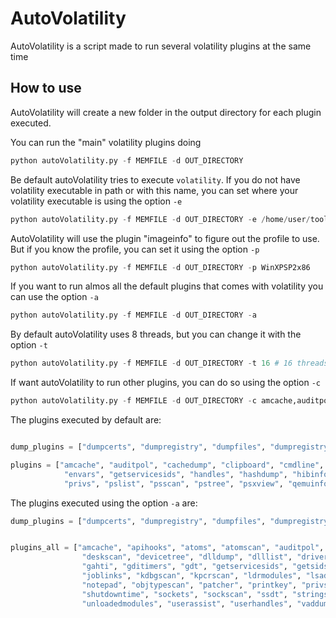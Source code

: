 # AutoVolatility

AutoVolatility is a script made to run several volatility plugins at the same time

## How to use

AutoVolatility will create a new folder in the output directory for each plugin executed.

You can run the "main" volatility plugins doing

```python
python autoVolatility.py -f MEMFILE -d OUT_DIRECTORY
``` 

Be default autoVolatility tries to execute `volatility`. If you do not have volatility executable in path or with this name, you can set where your volatility executable is using the option `-e`

```python
python autoVolatility.py -f MEMFILE -d OUT_DIRECTORY -e /home/user/tools/volatility/vol.py
```

AutoVolatility will use the plugin "imageinfo" to figure out the profile to use. But if you know the profile, you can set it using the option `-p`

```python
python autoVolatility.py -f MEMFILE -d OUT_DIRECTORY -p WinXPSP2x86
```

If you want to run almos all the default plugins that comes with volatility you can use the option `-a`

```python
python autoVolatility.py -f MEMFILE -d OUT_DIRECTORY -a
```

By default autoVolatility uses 8 threads, but you can change it with the option `-t`

```python
python autoVolatility.py -f MEMFILE -d OUT_DIRECTORY -t 16 # 16 threads
```

If want autoVolatility to run other plugins, you can do so using the option `-c`

```python
python autoVolatility.py -f MEMFILE -d OUT_DIRECTORY -c amcache,auditpol,cachedump,clipboard,cmdline,cmdscan # Only these plugins will be executed
```

The plugins executed by default are:

```python

dump_plugins = ["dumpcerts", "dumpregistry", "dumpfiles", "dumpregistry"]

plugins = ["amcache", "auditpol", "cachedump", "clipboard", "cmdline", "cmdscan", "connections", "connscan", "consoles", "deskscan", "devicetree", "dlllist",
            "envars", "getservicesids", "handles", "hashdump", "hibinfo", "hivelist", "hivescan", "iehistory", "ldrmodules", "lsadump", "malfind", "mbrparser", "memmap", "mftparser", "modules", "notepad", 
            "privs", "pslist", "psscan", "pstree", "psxview", "qemuinfo", "servicediff", "sessions", "sockets", "sockscan", "ssdt", "strings", "svcscan", "symlinkscan", "thrdscan", "verinfo", "windows", "wintree"]
```

The plugins executed using the option `-a` are:

```python
dump_plugins = ["dumpcerts", "dumpregistry", "dumpfiles", "dumpregistry"]


plugins_all = ["amcache", "apihooks", "atoms", "atomscan", "auditpol", "bigpools", "bioskbd", "cachedump", "callbacks", "clipboard", "cmdline", "cmdscan", "connections", "connscan", "consoles", "crashinfo",
                "deskscan", "devicetree", "dlldump", "dlllist", "driverirp", "drivermodule", "driverscan", "editbox", "envars", "eventhooks", "evtlogs", "filescan", 
                "gahti", "gditimers", "gdt", "getservicesids", "getsids", "handles", "hashdump", "hibinfo", "hivelist", "hivescan", "hpakextract", "hpakinfo", "idt", "iehistory", "imagecopy", "imageinfo",
                "joblinks", "kdbgscan", "kpcrscan", "ldrmodules", "lsadump", "malfind", "mbrparser", "memdump", "memmap", "messagehooks", "mftparser", "moddump", "modscan", "modules", "multiscan", "mutantscan",
                "notepad", "objtypescan", "patcher", "printkey", "privs", "procdump", "pslist", "psscan", "pstree", "psxview", "qemuinfo", "raw2dmp", "screenshot", "servicediff", "sessions", "shellbags", "shimcache",
                "shutdowntime", "sockets", "sockscan", "ssdt", "strings", "svcscan", "symlinkscan", "thrdscan", "threads", "timeliner", "timers", "truecryptmaster", "truecryptpassphrase", "truecryptsummary",
                "unloadedmodules", "userassist", "userhandles", "vaddump", "vadinfo", "vadtree", "vadwalk", "vboxinfo", "verinfo", "vmwareinfo", "windows", "wintree", "wndscan"]


```
